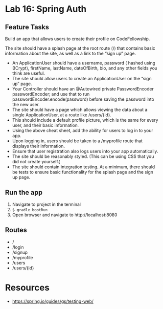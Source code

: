 # Lab 16: Spring Auth

## Feature Tasks
Build an app that allows users to create their profile on CodeFellowship.

The site should have a splash page at the root route (/) that contains basic information about the site, as well as a link to the “sign up” page.
- An ApplicationUser should have a username, password ( hashed using BCrypt), firstName, lastName, dateOfBirth, bio, and any other fields you think are useful.
- The site should allow users to create an ApplicationUser on the “sign up” page.
- Your Controller should have an @Autowired private PasswordEncoder passwordEncoder; and use that to run passwordEncoder.encode(password) before saving the password into the new user.
- The site should have a page which allows viewing the data about a single ApplicationUser, at a route like /users/{id}.
- This should include a default profile picture, which is the same for every user, and their basic information.
- Using the above cheat sheet, add the ability for users to log in to your app.
- Upon logging in, users should be taken to a /myprofile route that displays their information.
- Ensure that user registration also logs users into your app automatically.
- The site should be reasonably styled. (This can be using CSS that you did not create yourself.)
- The site should contain integration testing. At a minimum, there should be tests to ensure basic functionality for the splash page and the sign up page.

## Run the app
1. Navigate to project in the terminal
2. ``` $ gradle bootRun ```
3. Open browser and navigate to http://localhost:8080

## Routes
- /
- /login
- /signup
- /myprofile
- /users
- /users/{id}

# Resources
- https://spring.io/guides/gs/testing-web/
